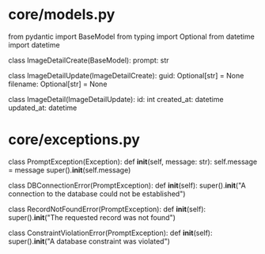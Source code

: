 # core/models.py
from pydantic import BaseModel
from typing import Optional
from datetime import datetime

class ImageDetailCreate(BaseModel):
    prompt: str

class ImageDetailUpdate(ImageDetailCreate):
    guid: Optional[str] = None
    filename: Optional[str] = None

class ImageDetail(ImageDetailUpdate):
    id: int
    created_at: datetime
    updated_at: datetime



# core/exceptions.py
class PromptException(Exception):
    def __init__(self, message: str):
        self.message = message
        super().__init__(self.message)

class DBConnectionError(PromptException):
    def __init__(self):
        super().__init__("A connection to the database could not be established")

class RecordNotFoundError(PromptException):
    def __init__(self):
        super().__init__("The requested record was not found")

class ConstraintViolationError(PromptException):
    def __init__(self):
        super().__init__("A database constraint was violated")
        